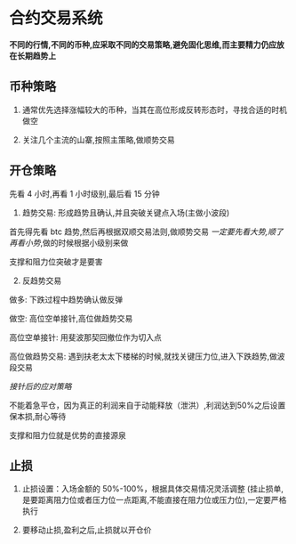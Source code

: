 # 合约交易系统

**不同的行情,不同的币种,应采取不同的交易策略,避免固化思维,而主要精力仍应放在长期趋势上**

## 币种策略

1. 通常优先选择涨幅较大的币种，当其在高位形成反转形态时，寻找合适的时机做空

2. 关注几个主流的山寨,按照主策略,做顺势交易

## 开仓策略

先看 4 小时,再看 1 小时级别,最后看 15 分钟

1. 趋势交易: 形成趋势且确认,并且突破关键点入场(主做小波段)

首先得先看 btc 趋势,然后再根据双顺交易法则,做顺势交易 _一定要先看大势,顺了再看小势_,做的时候根据小级别来做

支撑和阻力位突破才是要害

2. 反趋势交易

做多: 下跌过程中趋势确认做反弹

做空: 高位空单接针,高位做趋势交易

高位空单接针: 用斐波那契回撤位作为切入点

高位做趋势交易: 遇到扶老太太下楼梯的时候,就找关键压力位,进入下跌趋势,做波段交易

*接针后的应对策略*

不能着急平仓，因为真正的利润来自于动能释放（泄洪）,利润达到50%之后设置保本损,耐心等待

支撑和阻力位就是优势的直接源泉

## 止损

1. 止损设置：入场金额的 50%-100%，根据具体交易情况灵活调整 (挂止损单,是要距离阻力位或者压力位一点距离,不能直接在阻力位或压力位),一定要严格执行

2. 要移动止损,盈利之后,止损就以开仓价
